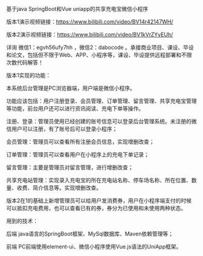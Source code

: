 基于java SpringBoot和Vue uniapp的共享充电宝微信小程序

版本1演示视频链接：https://www.bilibili.com/video/BV14r42147WH/

版本2演示视频链接：https://www.bilibili.com/video/BV1kVrZYyEUh/

详询 微信1：egvh56ufy7hh ，微信2：dabocode  。承接商业项目、课设、毕设和论文，包括但不限于Web、APP、小程序等，课设、毕设提供远程部署和不限次数代码解答！

版本1实现的功能：

本系统后台管理是PC浏览器端，用户端是微信小程序。

功能应该包括：用户注册登录、会员管理、订单管理、留言管理、共享充电宝管理等功能，前台用户还可以进行资讯阅读、充电下单等操作。

注册、登录：管理员使用已经创建的账号信息可以登录后台管理系统。未注册的微信用户可以注册，有了账号后可以登录小程序；

会员管理：管理员可以查看所有注册会员信息，实现增删改查；

订单管理：管理员可以查看用户在小程序上的充电下单记录；

留言管理：主要是管理员对留言管理，进行增删改查；

共享充电站管理：实现录入充电宝的所在充电站名称、停车场名称、所在位置、数量、收费、简介信息等。实现增删改查。

版本2在1的基础上新增管理员可以给用户发消费券，用户在小程序端支付的时候可以抵扣充电费用，也可以查看已有的券，券分为已使用和未使用两种状态。

用到的技术：

后端 java语言的SpringBoot框架、MySql数据库、Maven依赖管理等；

前端 PC前端使用element-ui、微信小程序使用Vue.js语法的UniApp框架。
